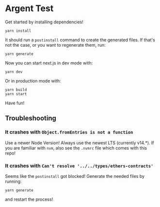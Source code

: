 # Argent Test

Get started by installing dependencies!

```
yarn install
```

It should run a `postinstall` command to create the generated files.
If that's not the case, or you want to regenerate them, run:

```
yarn generate
```

Now you can start next.js in dev mode with:

```
yarn dev
```

Or in production mode with:

```
yarn build
yarn start
```

Have fun!

## Troubleshooting

### It crashes with `Object.fromEntries is not a function`

Use a newer Node Version!
Always use the newest LTS (currently v14.\*).
If you are familiar with `nvm`, also see the `.nvmrc` file which comes with this repo!

### It crashes with `Can't resolve '../../types/ethers-contracts'`

Seems like the `postinstall` got blocked! Generate the needed files by running:

```
yarn generate
```

and restart the process!
